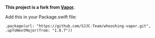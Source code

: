 **This project is a fork from [Vapor](https://github.com/vapor/vapor).**

Add this in your Package.swift file: 

```
.package(url: "https://github.com/SJJC-Team/whooshing-vapor.git", .upToNextMajor(from: "1.0.7"))
```
